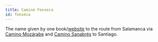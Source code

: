 ```yaml
---
title: Camino Fonseca
id: fonseca
---
```


The name given by one book/[website][0] to the route from Salamanca via [Camino Mozárabe][1] and [Camino Sanabrés][2] to Santiago.

[0]: http://www.caminofonseca.com/
[1]: mozarabe.html
[2]: sanabres.html